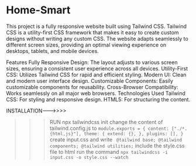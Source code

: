 # Home-Smart
This project is a fully responsive website built using Tailwind CSS. Tailwind CSS is a utility-first CSS framework that makes it easy to create custom designs without writing any custom CSS. The website adapts seamlessly to different screen sizes, providing an optimal viewing experience on desktops, tablets, and mobile devices.

Features
Fully Responsive Design: The layout adjusts to various screen sizes, ensuring a consistent user experience across all devices.
Utility-First CSS: Utilizes Tailwind CSS for rapid and efficient styling.
Modern UI: Clean and modern user interface design.
Customizable Components: Easily customizable components for reusability.
Cross-Browser Compatibility: Works seamlessly on all major web browsers.
Technologies Used
Tailwind CSS: For styling and responsive design.
HTML5: For structuring the content. 

INSTALLATION--->>>>

>>>RUN npx tailwindcss init
>>>change the content of tailwind.config.js to ```module.exports = {
  content: ["./*.{html,js}"],
  theme: {
    extend: {},
  },
  plugins: [],
}```
>>>create input.css and write  ``` @tailwind base;
@tailwind components;
@tailwind utilities;```
>>>include the style.css file to html
>>>run the command ```npx tailwindcss -i input.css -o style.css --watch```
